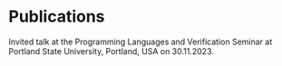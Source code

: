 # Publications
Invited talk at the Programming Languages and Verification Seminar at Portland State University, Portland, USA on 30.11.2023.
